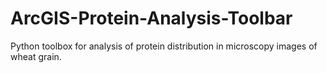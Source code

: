 # ArcGIS-Protein-Analysis-Toolbar
Python toolbox for analysis of protein distribution in microscopy images of wheat grain.
